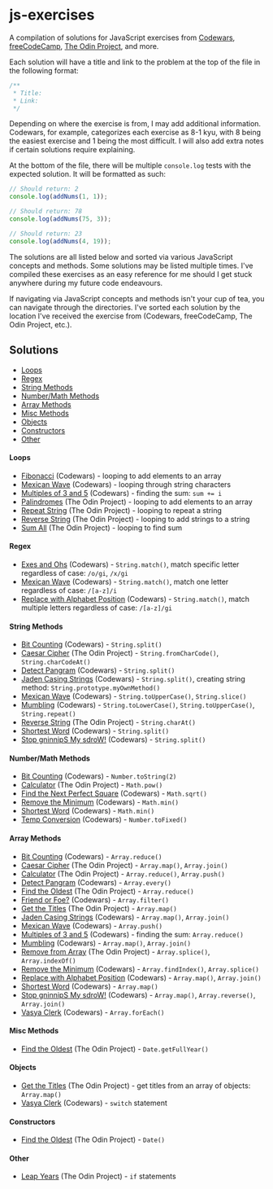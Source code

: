 # js-exercises

A compilation of solutions for JavaScript exercises from [Codewars](https://codewars.com), [freeCodeCamp](https://freecodecamp.com), [The Odin Project](https://theodinproject.com), and more.

Each solution will have a title and link to the problem at the top of the file in the following format:

```javascript
/**
 * Title:
 * Link:
 */
```

Depending on where the exercise is from, I may add additional information. Codewars, for example, categorizes each exercise as 8-1 kyu, with 8 being the easiest exercise and 1 being the most difficult. I will also add extra notes if certain solutions require explaining.

At the bottom of the file, there will be multiple `console.log` tests with the expected solution. It will be formatted as such:

```javascript
// Should return: 2
console.log(addNums(1, 1));

// Should return: 78
console.log(addNums(75, 3));

// Should return: 23
console.log(addNums(4, 19));
```

The solutions are all listed below and sorted via various JavaScript concepts and methods. Some solutions may be listed multiple times. I've compiled these exercises as an easy reference for me should I get stuck anywhere during my future code endeavours.

If navigating via JavaScript concepts and methods isn't your cup of tea, you can navigate through the directories. I've sorted each solution by the location I've received the exercise from (Codewars, freeCodeCamp, The Odin Project, etc.).

## Solutions

- [Loops](#loops)
- [Regex](#regex)
- [String Methods](#string-methods)
- [Number/Math Methods](#numbermath-methods)
- [Array Methods](#array-methods)
- [Misc Methods](misc-methods)
- [Objects](#objects)
- [Constructors](#constructors)
- [Other](#other)

#### Loops

- [Fibonacci](https://github.com/voidteddy/js-exercises/blob/main/the-odin-project/fibonacci.js) (Codewars) - looping to add elements to an array
- [Mexican Wave](https://github.com/voidteddy/js-exercises/blob/main/codewars/mexican-wave.js) (Codewars) - looping through string characters
- [Multiples of 3 and 5](https://github.com/voidteddy/js-exercises/blob/main/codewars/multiples-of-3-or-5.js) (Codewars) - finding the sum: `sum += i`
- [Palindromes](https://github.com/voidteddy/js-exercises/blob/main/the-odin-project/palindromes.js) (The Odin Project) - looping to add elements to an array
- [Repeat String](https://github.com/voidteddy/js-exercises/blob/main/the-odin-project/repeat-string.js) (The Odin Project) - looping to repeat a string
- [Reverse String](https://github.com/voidteddy/js-exercises/blob/main/the-odin-project/reverse-string.js) (The Odin Project) - looping to add strings to a string
- [Sum All](https://github.com/voidteddy/js-exercises/blob/main/the-odin-project/sum-all.js) (The Odin Project) - looping to find sum

#### Regex

- [Exes and Ohs](https://github.com/voidteddy/js-exercises/blob/main/codewars/exes-and-ohs.js) (Codewars) - `String.match()`, match specific letter regardless of case: `/o/gi`, `/x/gi`
- [Mexican Wave](https://github.com/voidteddy/js-exercises/blob/main/codewars/mexican-wave.js) (Codewars) - `String.match()`, match one letter regardless of case: `/[a-z]/i`
- [Replace with Alphabet Position](https://github.com/voidteddy/js-exercises/blob/main/codewars/replace-with-alphabet-position.js) (Codewars) - `String.match()`, match multiple letters regardless of case: `/[a-z]/gi`

#### String Methods

- [Bit Counting](https://github.com/voidteddy/js-exercises/blob/main/codewars/bit-counting.js) (Codewars) - `String.split()`
- [Caesar Cipher](https://github.com/voidteddy/js-exercises/blob/main/the-odin-project/caesar-cipher.js) (The Odin Project) - `String.fromCharCode()`, `String.charCodeAt()`
- [Detect Pangram](https://github.com/voidteddy/js-exercises/blob/main/codewars/detect-pangram.js) (Codewars) - `String.split()`
- [Jaden Casing Strings](https://github.com/voidteddy/js-exercises/blob/main/codewars/jaden-case.js) (Codewars) - `String.split()`, creating string method: `String.prototype.myOwnMethod()`
- [Mexican Wave](https://github.com/voidteddy/js-exercises/blob/main/codewars/mexican-wave.js) (Codewars) - `String.toUpperCase()`, `String.slice()`
- [Mumbling](https://github.com/voidteddy/js-exercises/blob/main/codewars/mumbling.js) (Codewars) - `String.toLowerCase()`, `String.toUpperCase()`, `String.repeat()`
- [Reverse String](https://github.com/voidteddy/js-exercises/blob/main/the-odin-project/reverse-string.js) (The Odin Project) - `String.charAt()`
- [Shortest Word](https://github.com/voidteddy/js-exercises/blob/main/codewars/shortest-word.js) (Codewars) - `String.split()`
- [Stop gninnipS My sdroW!](https://github.com/voidteddy/js-exercises/blob/main/codewars/stop-spinning-my-words.js) (Codewars) - `String.split()`

#### Number/Math Methods

- [Bit Counting](https://github.com/voidteddy/js-exercises/blob/main/codewars/bit-counting.js) (Codewars) - `Number.toString(2)`
- [Calculator](https://github.com/voidteddy/js-exercises/blob/main/the-odin-project/calculator.js) (The Odin Project) - `Math.pow()`
- [Find the Next Perfect Square](https://github.com/voidteddy/js-exercises/blob/main/codewars/find-the-next-perfect-square.js) (Codewars) - `Math.sqrt()`
- [Remove the Minimum](https://github.com/voidteddy/js-exercises/blob/main/codewars/remove-the-minimum.js) (Codewars) - `Math.min()`
- [Shortest Word](https://github.com/voidteddy/js-exercises/blob/main/codewars/shortest-word.js) (Codewars) - `Math.min()`
- [Temp Conversion](https://github.com/voidteddy/js-exercises/blob/main/the-odin-project/temp-conversion.js) (Codewars) - `Number.toFixed()`

#### Array Methods

- [Bit Counting](https://github.com/voidteddy/js-exercises/blob/main/codewars/bit-counting.js) (Codewars) - `Array.reduce()`
- [Caesar Cipher](https://github.com/voidteddy/js-exercises/blob/main/the-odin-project/caesar-cipher.js) (The Odin Project) - `Array.map()`, `Array.join()`
- [Calculator](https://github.com/voidteddy/js-exercises/blob/main/the-odin-project/calculator.js) (The Odin Project) - `Array.reduce()`, `Array.push()`
- [Detect Pangram](https://github.com/voidteddy/js-exercises/blob/main/codewars/detect-pangram.js) (Codewars) - `Array.every()`
- [Find the Oldest](https://github.com/voidteddy/js-exercises/blob/main/the-odin-project/find-the-oldest.js) (The Odin Project) - `Array.reduce()`
- [Friend or Foe?](https://github.com/voidteddy/js-exercises/blob/main/codewars/friend-or-foe.js) (Codewars) - `Array.filter()`
- [Get the Titles](https://github.com/voidteddy/js-exercises/blob/main/the-odin-project/get-the-titles.js) (The Odin Project) - `Array.map()`
- [Jaden Casing Strings](https://github.com/voidteddy/js-exercises/blob/main/codewars/jaden-case.js) (Codewars) - `Array.map()`, `Array.join()`
- [Mexican Wave](https://github.com/voidteddy/js-exercises/blob/main/codewars/mexican-wave.js) (Codewars) - `Array.push()`
- [Multiples of 3 and 5](https://github.com/voidteddy/js-exercises/blob/main/codewars/multiples-of-3-or-5.js) (Codewars) - finding the sum: `Array.reduce()`
- [Mumbling](https://github.com/voidteddy/js-exercises/blob/main/codewars/mumbling.js) (Codewars) - `Array.map()`, `Array.join()`
- [Remove from Array](https://github.com/voidteddy/js-exercises/blob/main/the-odin-project/remove-from-array.js) (The Odin Project) - `Array.splice()`, `Array.indexOf()`
- [Remove the Minimum](https://github.com/voidteddy/js-exercises/blob/main/codewars/remove-the-minimum.js) (Codewars) - `Array.findIndex()`, `Array.splice()`
- [Replace with Alphabet Position](https://github.com/voidteddy/js-exercises/blob/main/codewars/replace-with-alphabet-position.js) (Codewars) - `Array.map()`, `Array.join()`
- [Shortest Word](https://github.com/voidteddy/js-exercises/blob/main/codewars/shortest-word.js) (Codewars) - `Array.map()`
- [Stop gninnipS My sdroW!](https://github.com/voidteddy/js-exercises/blob/main/codewars/stop-spinning-my-words.js) (Codewars) - `Array.map()`, `Array.reverse()`, `Array.join()`
- [Vasya Clerk](https://github.com/voidteddy/js-exercises/blob/main/codewars/vasya-clerk.js) (Codewars) - `Array.forEach()`

#### Misc Methods

- [Find the Oldest](https://github.com/voidteddy/js-exercises/blob/main/the-odin-project/find-the-oldest.js) (The Odin Project) - `Date.getFullYear()`

#### Objects

- [Get the Titles](https://github.com/voidteddy/js-exercises/blob/main/the-odin-project/get-the-titles.js) (The Odin Project) - get titles from an array of objects: `Array.map()`
- [Vasya Clerk](https://github.com/voidteddy/js-exercises/blob/main/codewars/vasya-clerk.js) (Codewars) - `switch` statement

#### Constructors

- [Find the Oldest](https://github.com/voidteddy/js-exercises/blob/main/the-odin-project/find-the-oldest.js) (The Odin Project) - `Date()`

#### Other

- [Leap Years](https://github.com/voidteddy/js-exercises/blob/main/the-odin-project/leap-years.js) (The Odin Project) - `if` statements

